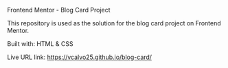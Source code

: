 Frontend Mentor - Blog Card Project 

This repository is used as the solution for the blog card project on Frontend Mentor.

Built with: HTML & CSS

Live URL link: https://vcalvo25.github.io/blog-card/
